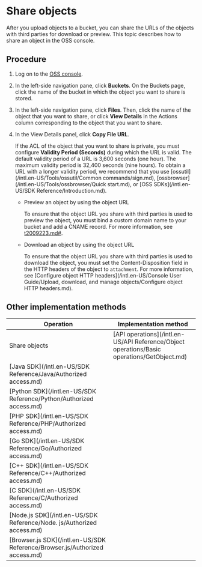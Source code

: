# Share objects

After you upload objects to a bucket, you can share the URLs of the objects with third parties for download or preview. This topic describes how to share an object in the OSS console.

## Procedure

1.  Log on to the [OSS console](https://oss.console.aliyun.com/).

2.  In the left-side navigation pane, click **Buckets**. On the Buckets page, click the name of the bucket in which the object you want to share is stored.

3.  In the left-side navigation pane, click **Files**. Then, click the name of the object that you want to share, or click **View Details** in the Actions column corresponding to the object that you want to share.

4.  In the View Details panel, click **Copy File URL**.

    If the ACL of the object that you want to share is private, you must configure **Validity Period \(Seconds\)** during which the URL is valid. The default validity period of a URL is 3,600 seconds \(one hour\). The maximum validity period is 32,400 seconds \(nine hours\). To obtain a URL with a longer validity period, we recommend that you use [ossutil](/intl.en-US/Tools/ossutil/Common commands/sign.md), [ossbrowser](/intl.en-US/Tools/ossbrowser/Quick start.md), or [OSS SDKs](/intl.en-US/SDK Reference/Introduction.md).

    -   Preview an object by using the object URL

        To ensure that the object URL you share with third parties is used to preview the object, you must bind a custom domain name to your bucket and add a CNAME record. For more information, see [t2009223.md\#]().

    -   Download an object by using the object URL

        To ensure that the object URL you share with third parties is used to download the object, you must set the Content-Disposition field in the HTTP headers of the object to `attachment`. For more information, see [Configure object HTTP headers](/intl.en-US/Console User Guide/Upload, download, and manage objects/Configure object HTTP headers.md).


## Other implementation methods

|Operation|Implementation method|
|---------|---------------------|
|Share objects|[API operations](/intl.en-US/API Reference/Object operations/Basic operations/GetObject.md)|
|[Java SDK](/intl.en-US/SDK Reference/Java/Authorized access.md)|
|[Python SDK](/intl.en-US/SDK Reference/Python/Authorized access.md)|
|[PHP SDK](/intl.en-US/SDK Reference/PHP/Authorized access.md)|
|[Go SDK](/intl.en-US/SDK Reference/Go/Authorized access.md)|
|[C++ SDK](/intl.en-US/SDK Reference/C++/Authorized access.md)|
|[C SDK](/intl.en-US/SDK Reference/C/Authorized access.md)|
|[Node.js SDK](/intl.en-US/SDK Reference/Node. js/Authorized access.md)|
|[Browser.js SDK](/intl.en-US/SDK Reference/Browser.js/Authorized access.md)|

